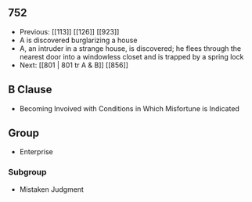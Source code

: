 ## 752
- Previous: [[113]] [[126]] [[923]] 
- A is discovered burglarizing a house
- A, an intruder in a strange house, is discovered; he flees through the nearest door into a windowless closet and is trapped by a spring lock
- Next: [[801 | 801 tr A &amp; B]] [[856]] 

## B Clause
- Becoming Invoived with Conditions in Which Misfortune is Indicated

## Group
- Enterprise

### Subgroup
- Mistaken Judgment

